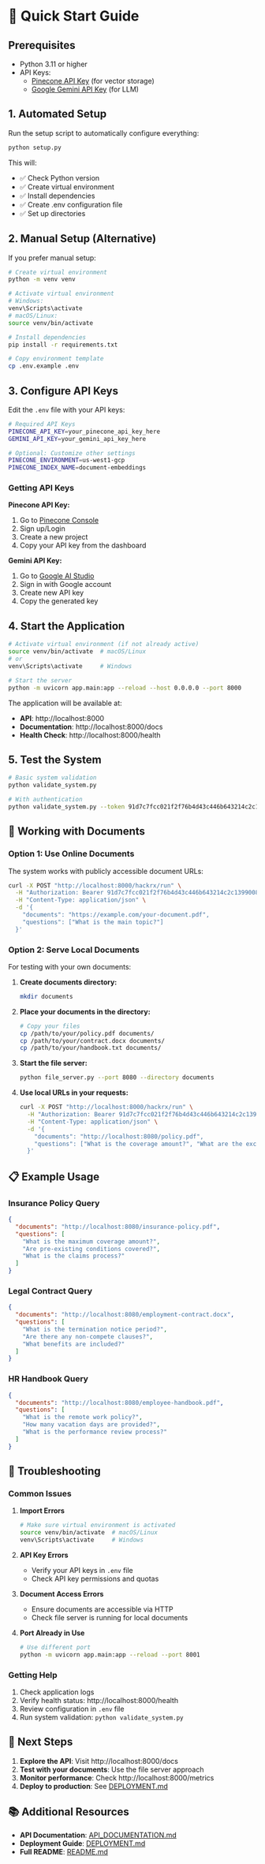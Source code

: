 # 🚀 Quick Start Guide

## Prerequisites

- Python 3.11 or higher
- API Keys:
  - [Pinecone API Key](https://www.pinecone.io/) (for vector storage)
  - [Google Gemini API Key](https://makersuite.google.com/app/apikey) (for LLM)

## 1. Automated Setup

Run the setup script to automatically configure everything:

```bash
python setup.py
```

This will:
- ✅ Check Python version
- ✅ Create virtual environment
- ✅ Install dependencies
- ✅ Create .env configuration file
- ✅ Set up directories

## 2. Manual Setup (Alternative)

If you prefer manual setup:

```bash
# Create virtual environment
python -m venv venv

# Activate virtual environment
# Windows:
venv\Scripts\activate
# macOS/Linux:
source venv/bin/activate

# Install dependencies
pip install -r requirements.txt

# Copy environment template
cp .env.example .env
```

## 3. Configure API Keys

Edit the `.env` file with your API keys:

```bash
# Required API Keys
PINECONE_API_KEY=your_pinecone_api_key_here
GEMINI_API_KEY=your_gemini_api_key_here

# Optional: Customize other settings
PINECONE_ENVIRONMENT=us-west1-gcp
PINECONE_INDEX_NAME=document-embeddings
```

### Getting API Keys

**Pinecone API Key:**
1. Go to [Pinecone Console](https://app.pinecone.io/)
2. Sign up/Login
3. Create a new project
4. Copy your API key from the dashboard

**Gemini API Key:**
1. Go to [Google AI Studio](https://makersuite.google.com/app/apikey)
2. Sign in with Google account
3. Create new API key
4. Copy the generated key

## 4. Start the Application

```bash
# Activate virtual environment (if not already active)
source venv/bin/activate  # macOS/Linux
# or
venv\Scripts\activate     # Windows

# Start the server
python -m uvicorn app.main:app --reload --host 0.0.0.0 --port 8000
```

The application will be available at:
- **API**: http://localhost:8000
- **Documentation**: http://localhost:8000/docs
- **Health Check**: http://localhost:8000/health

## 5. Test the System

```bash
# Basic system validation
python validate_system.py

# With authentication
python validate_system.py --token 91d7c7fcc021f2f76b4d43c446b643214c2c13990085887798a744e2ca692e69
```

## 📁 Working with Documents

### Option 1: Use Online Documents

The system works with publicly accessible document URLs:

```bash
curl -X POST "http://localhost:8000/hackrx/run" \
  -H "Authorization: Bearer 91d7c7fcc021f2f76b4d43c446b643214c2c13990085887798a744e2ca692e69" \
  -H "Content-Type: application/json" \
  -d '{
    "documents": "https://example.com/your-document.pdf",
    "questions": ["What is the main topic?"]
  }'
```

### Option 2: Serve Local Documents

For testing with your own documents:

1. **Create documents directory:**
   ```bash
   mkdir documents
   ```

2. **Place your documents in the directory:**
   ```bash
   # Copy your files
   cp /path/to/your/policy.pdf documents/
   cp /path/to/your/contract.docx documents/
   cp /path/to/your/handbook.txt documents/
   ```

3. **Start the file server:**
   ```bash
   python file_server.py --port 8080 --directory documents
   ```

4. **Use local URLs in your requests:**
   ```bash
   curl -X POST "http://localhost:8000/hackrx/run" \
     -H "Authorization: Bearer 91d7c7fcc021f2f76b4d43c446b643214c2c13990085887798a744e2ca692e69" \
     -H "Content-Type: application/json" \
     -d '{
       "documents": "http://localhost:8080/policy.pdf",
       "questions": ["What is the coverage amount?", "What are the exclusions?"]
     }'
   ```

## 📋 Example Usage

### Insurance Policy Query
```json
{
  "documents": "http://localhost:8080/insurance-policy.pdf",
  "questions": [
    "What is the maximum coverage amount?",
    "Are pre-existing conditions covered?",
    "What is the claims process?"
  ]
}
```

### Legal Contract Query
```json
{
  "documents": "http://localhost:8080/employment-contract.docx",
  "questions": [
    "What is the termination notice period?",
    "Are there any non-compete clauses?",
    "What benefits are included?"
  ]
}
```

### HR Handbook Query
```json
{
  "documents": "http://localhost:8080/employee-handbook.pdf",
  "questions": [
    "What is the remote work policy?",
    "How many vacation days are provided?",
    "What is the performance review process?"
  ]
}
```

## 🔧 Troubleshooting

### Common Issues

1. **Import Errors**
   ```bash
   # Make sure virtual environment is activated
   source venv/bin/activate  # macOS/Linux
   venv\Scripts\activate     # Windows
   ```

2. **API Key Errors**
   - Verify your API keys in `.env` file
   - Check API key permissions and quotas

3. **Document Access Errors**
   - Ensure documents are accessible via HTTP
   - Check file server is running for local documents

4. **Port Already in Use**
   ```bash
   # Use different port
   python -m uvicorn app.main:app --reload --port 8001
   ```

### Getting Help

1. Check application logs
2. Verify health status: http://localhost:8000/health
3. Review configuration in `.env` file
4. Run system validation: `python validate_system.py`

## 🎯 Next Steps

1. **Explore the API**: Visit http://localhost:8000/docs
2. **Test with your documents**: Use the file server approach
3. **Monitor performance**: Check http://localhost:8000/metrics
4. **Deploy to production**: See [DEPLOYMENT.md](DEPLOYMENT.md)

## 📚 Additional Resources

- **API Documentation**: [API_DOCUMENTATION.md](API_DOCUMENTATION.md)
- **Deployment Guide**: [DEPLOYMENT.md](DEPLOYMENT.md)
- **Full README**: [README.md](README.md)